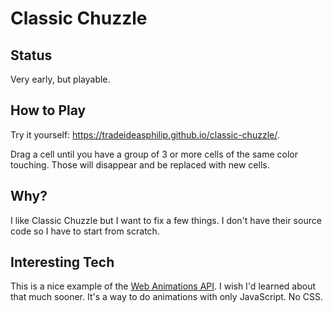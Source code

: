 # Classic Chuzzle
## Status
Very early, but playable.
## How to Play
Try it yourself:  https://tradeideasphilip.github.io/classic-chuzzle/.

Drag a cell until you have a group of 3 or more cells of the same color touching.
Those will disappear and be replaced with new cells.
## Why?
I like Classic Chuzzle but I want to fix a few things.
I don't have their source code so I have to start from scratch.
## Interesting Tech
This is a nice example of the [Web Animations API](https://developer.mozilla.org/en-US/docs/Web/API/Web_Animations_API).
I wish I'd learned about that much sooner.
It's a way to do animations with only JavaScript.
No CSS.
